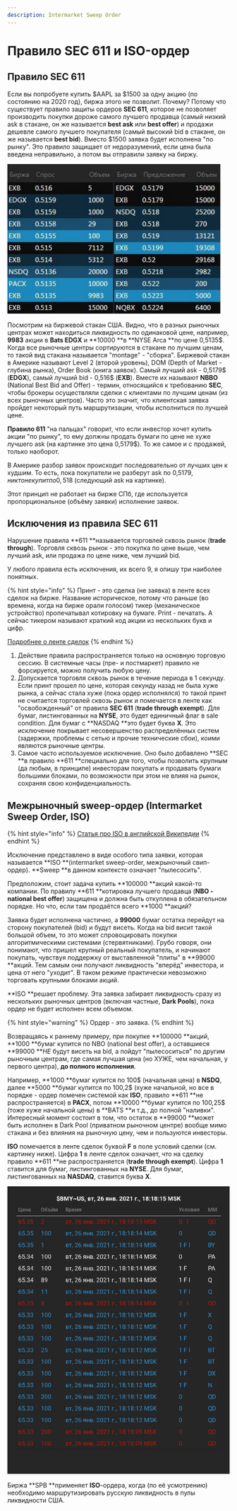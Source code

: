 ```yaml
---
description: Intermarket Sweep Order
---
```


# Правило SEC 611 и ISO-ордер

## Правило SEC 611

Если вы попробуете купить $AAPL за $1500 за одну акцию (по состоянию на 2020 год), биржа этого не позволит. Почему? Потому что существует правило защиты ордеров **SEC 611**, которое не позволяет производить покупки дороже самого лучшего продавца (самый низкий ask в стакане, он же называется **best ask** или **best offer**) и продажи дешевле самого лучшего покупателя (самый высокий bid в стакане, он же называется **best bid**). Вместо $1500 заявка будет исполнена "по рынку". Это правило защищает от недоразумений, если цена была введена неправильно, а потом вы отправили заявку на биржу.

![Биржевой стакан из терминала Аврора](<../../.gitbook/assets/image (22).png>)

Посмотрим на биржевой стакан США. Видно, что в разных рыночных центрах может находиться ликвидность по одинаковой цене, например, **9983** акции в **Bats EDGX** и **10000 **в **NYSE Arca **по цене 0,5135$. Когда все рыночные центры сортируются в стакане по лучшим ценам, то такой вид стакана называется "montage" - "сборка". Биржевой стакан в Америке называют Level 2 (второй уровень), DOM (Depth of Market - глубина рынка), Order Book (книга заявок). Самый лучший ask - 0,5179$ (**EDGX**), самый лучший bid - 0,516$ (**EXB**). Вместе их называют **NBBO** (National Best Bid and Offer) - термин, относящийся к требованию **SEC**, чтобы брокеры осуществляли сделки с клиентами по лучшим ценам (из всех рыночных центров). Часто это значит, что клиентская заявка пройдет некоторый путь маршрутизации, чтобы исполниться по лучшей цене.

**Правило 611** "на пальцах" говорит, что если инвестор хочет купить акции "по рынку", то ему должны продать бумаги по цене не хуже лучшего ask (на картинке это цена 0,5179$). То же самое и с продажей, только наоборот.

В Америке разбор заявок происходит последовательно от лучших цен к худшим. То есть, пока покупатели не разберут ask по 0,5179$, никто не купит по 0,518$ (следующий ask на картинке).

Этот принцип не работает на бирже СПб, где используется пропорциональное (объёму заявки) исполнение заявок.

## Исключения из правила SEC 611

Нарушение правила **611 **называется торговлей сквозь рынок (**trade through**). Торговля сквозь рынок - это покупка по цене выше, чем лучший ask, или продажа по цене ниже, чем лучший bid.

У любого правила есть исключения, их всего 9, я опишу три наиболее понятных. 

{% hint style="info" %}
Принт - это сделка (не заявка) в ленте всех сделок на бирже. Название историческое, потому что раньше (во времена, когда на бирже орали голосом) тикер (механическое устройство) пропечатывал котировку на бумаге. Print - печатать. А сейчас тикером называют краткий код акции из нескольких букв и цифр.

[Подробнее о ленте сделок](../aurora.md)
{% endhint %}

1. Действие правила распространяется только на основную торговую сессию. В системные часы (пре- и постмаркет) правило не форсируется, можно получить любую цену.
2. Допускается торговля сквозь рынок в течение периода в 1 секунду. Если принт прошел по цене, которая секунду назад не была хуже рынка, а сейчас стала хуже (пока ордер исполнялся) то такой принт не считается торговлей сквозь рынок и помечается в ленте как "освобожденный" от правила **SEC 611** (**trade through exempt**). Для бумаг, листингованных на **NYSE**, это будет единичный флаг в sale condition. Для бумаг с **NASDAQ **это будет буква **X**. Это исключение покрывает несовершенство распределённых систем (задержки, проблемы с сетью и прочие технические сбои), коими являются рыночные центры.
3. Самое часто используемое исключение. Оно было добавлено **SEC **в правило **611 **специально для того, чтобы позволить крупным (да любым, в принципе) инвесторам покупать и продавать бумаги большими блоками, по возможности при этом не влияя на рынок, сохраняя свою конфиденциальность.

## Межрыночный sweep-ордер (Intermarket Sweep Order, ISO)

{% hint style="info" %}
[Статья про ISO в английской Википедии](https://en.wikipedia.org/wiki/Intermarket_sweep_order)
{% endhint %}

Исключение представлено в виде особого типа заявки, которая называется **ISO **(intermarket sweep-order, межрыночный свип-ордер). **Sweep **в данном контексте означает "пылесосить".

Предположим, стоит задача купить **100000 **акций какой-то компании. По правилу **611 **котировка лучшего продавца (**NBO - national best offer**) защищена и должна быть откуплена в обязательном порядке. Но что, если там продаётся всего **1000 **акций? 

Заявка будет исполнена частично, а **99000** бумаг остатка перейдут на сторону покупателей (bid) и будут висеть. Когда на bid висит такой большой объем, то это может спровоцировать покупки алгоритмическими системами (стервятниками). Грубо говоря, они понимают, что пришел крупный реальный покупатель, и начинают покупать, чувствуя поддержку от выставленной "плиты" в **99000 **акций. Тем самым они получают ликвидность "вперёд" инвестора, и цена от него "уходит". В таком режиме практически невозможно торговать крупными блоками акций.

**ISO **решает проблему. Эта заявка забирает ликвидность сразу из нескольких рыночных центров (включая частные, **Dark Pools**), пока ордер не будет исполнен всем объемом.

{% hint style="warning" %}
Ордер - это заявка.
{% endhint %}

Возвращаясь к раннему примеру, при покупке **100000 **акций, **1000 **бумаг купится по NBO (national best offer), а оставшиеся **99000 **_НЕ_ будут висеть на bid, а пойдут "пылесоситься" по другим рыночным центрам, где самая лучшая цена (но ХУЖЕ, чем начальная, у первого центра), **до полного исполнения**.

Например, **1000 **бумаг купится по 100$ (начальная цена) в **NSDQ**, далее **5000 **бумаг купится по 100,2$ (хуже начальной, но все в порядке - ордер помечен системой как **ISO**, правило **611 **не распространяется) в **PACX**, потом **10000 **бумаг купится по 100,25$ (тоже хуже начальной цены) в **BATS **и т.д., до полной "наливки". Интересный момент состоит в том, что остаток в **99000 **может быть исполнен в Dark Pool (приватном рыночном центре) вообще мимо стакана и без влияния на рыночную цену, чем и пользуются инвесторы.

**ISO** помечается в ленте сделок буквой **F** в поле условий сделки (см. картинку ниже). Цифра **1** в ленте сделок означает, что на сделку правило **611 **не распространяется (**trade through exempt**). Цифра **1** ставится для бумаг, листингованных на **NYSE**. Для бумаг, листингованных на **NASDAQ**, ставится буква **X**.

![Лента принтов (репродукция) с ISO-сделками (буква F)](<../../.gitbook/assets/image (23).png>)

Биржа **SPB **применяет **ISO**-ордера, когда (по её усмотрению) необходимо маршрутизировать русскую ликвидность в пулы ликвидности США.
